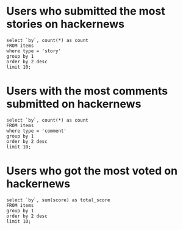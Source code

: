 # Users who submitted the most stories on hackernews

```most_submit_users
select `by`, count(*) as count
FROM items 
where type = 'story'
group by 1 
order by 2 desc 
limit 10;
```

<BarChart 
    data={most_submit_users} 
    x=by 
    y=count 
    swapXY=true 
    fillColor=green
    fillOpacity=0.5
    yAxisTitle="Submits Count" 
/>

# Users with the most comments submitted on hackernews

```most_comments_users
select `by`, count(*) as count
FROM items 
where type = 'comment'
group by 1 
order by 2 desc 
limit 10;
```

<BarChart 
    data={most_comments_users} 
    x=by 
    y=count 
    swapXY=true 
    fillOpacity=0.5
    yAxisTitle="Comments Count" 
/>

# Users who got the most voted on hackernews

```most_score_users
select `by`, sum(score) as total_score
FROM items 
group by 1 
order by 2 desc 
limit 10;
```

<BarChart 
    data={most_score_users} 
    x=by 
    y=total_score
    swapXY=true 
    fillColor=red
    fillOpacity=0.5
    yAxisTitle="Total Score" 
/>